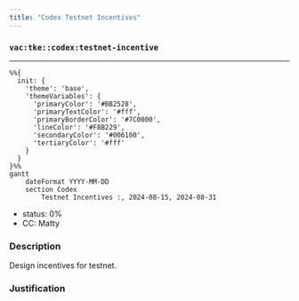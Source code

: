 ```yaml
---
title: "Codex Testnet Incentives"
---
```

### `vac:tke::codex:testnet-incentive`
---

```mermaid
%%{ 
  init: { 
    'theme': 'base', 
    'themeVariables': { 
      'primaryColor': '#BB2528', 
      'primaryTextColor': '#fff', 
      'primaryBorderColor': '#7C0000', 
      'lineColor': '#F8B229', 
      'secondaryColor': '#006100', 
      'tertiaryColor': '#fff' 
    } 
  } 
}%%
gantt
	dateFormat YYYY-MM-DD
	section Codex
		Testnet Incentives :, 2024-08-15, 2024-08-31
```

- status: 0%
- CC: Matty

### Description
Design incentives for testnet.

### Justification

